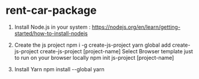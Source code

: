 # rent-car-package
1. Install Node.js in your system : https://nodejs.org/en/learn/getting-started/how-to-install-nodejs 
2. Create the js project
   npm i -g create-js-project
   yarn global add create-js-project
   create-js-project [project-name]
   Select Browser template just to run on your browser locally
   npm init js-project [project-name]

2. Install Yarn
   npm install --global yarn
